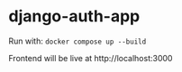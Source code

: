 # django-auth-app

Run with: `docker compose up --build`

Frontend will be live at http://localhost:3000
